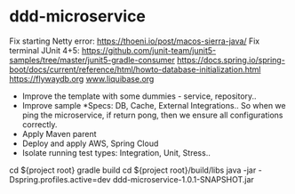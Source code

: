 # ddd-microservice
Fix starting Netty error: https://thoeni.io/post/macos-sierra-java/
Fix terminal JUnit 4+5: https://github.com/junit-team/junit5-samples/tree/master/junit5-gradle-consumer
https://docs.spring.io/spring-boot/docs/current/reference/html/howto-database-initialization.html
https://flywaydb.org
www.liquibase.org

- Improve the template with some dummies - service, repository..
- Improve sample *Specs: DB, Cache, External Integrations.. So when we ping the microservice, if return pong, then we ensure all configurations correctly.
- Apply Maven parent
- Deploy and apply AWS, Spring Cloud
- Isolate running test types: Integration, Unit, Stress.. 

cd ${project root}
gradle build
cd ${project root}/build/libs
java -jar -Dspring.profiles.active=dev ddd-microservice-1.0.1-SNAPSHOT.jar